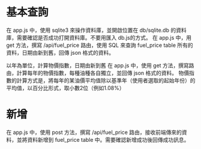 # 基本查詢
在 app.js 中，使用 sqlite3 來操作資料庫，並開啟位置在 db/sqlite.db 的資料庫，需要確認是否成功打開資料庫。不要用匯入 db.js的方式。
在 app.js 中，用 get 方法，撰寫 /api/fuel_price 路由，使用 SQL 來查詢 fuel_price table 所有的資料，日期由新到舊，回傳 json 格式的資料。

以年為單位，計算物價指數，日期由新到舊
在 app.js 中，使用 get 方法，撰寫路由，計算每年的物價指數，每種油種各自獨立，並回傳 json 格式的資料。
物價指數的計算方式是，將每年的某油價平均值除以基準年（使用者選取的起始年份）的平均值，以百分比形式，取小數2位（例如1.08%）


# 新增
在 app.js 中，使用 post 方法，撰寫 /api/fuel_price 路由，接收前端傳來的資料，並將資料新增到 fuel_price table 中。需要確認新增成功後回傳成功訊息。


